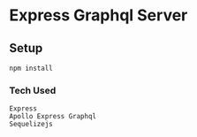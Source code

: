 
# Express Graphql Server


## Setup
`npm install`

### Tech Used
    Express
    Apollo Express Graphql
    Sequelizejs
